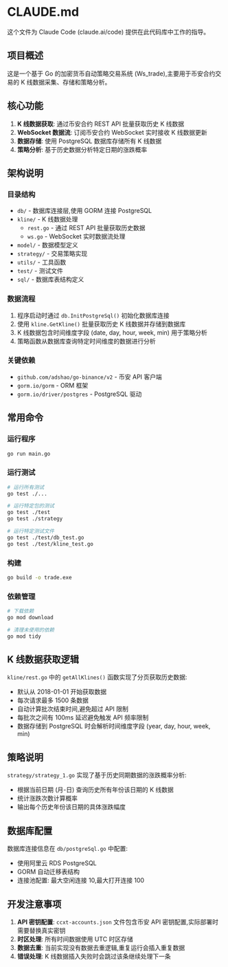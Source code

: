 # CLAUDE.md

这个文件为 Claude Code (claude.ai/code) 提供在此代码库中工作的指导。

## 项目概述

这是一个基于 Go 的加密货币自动策略交易系统 (Ws_trade),主要用于币安合约交易的 K 线数据采集、存储和策略分析。

## 核心功能

1. **K 线数据获取**: 通过币安合约 REST API 批量获取历史 K 线数据
2. **WebSocket 数据流**: 订阅币安合约 WebSocket 实时接收 K 线数据更新
3. **数据存储**: 使用 PostgreSQL 数据库存储所有 K 线数据
4. **策略分析**: 基于历史数据分析特定日期的涨跌概率

## 架构说明

### 目录结构

- `db/` - 数据库连接层,使用 GORM 连接 PostgreSQL
- `kline/` - K 线数据处理
  - `rest.go` - 通过 REST API 批量获取历史数据
  - `ws.go` - WebSocket 实时数据流处理
- `model/` - 数据模型定义
- `strategy/` - 交易策略实现
- `utils/` - 工具函数
- `test/` - 测试文件
- `sql/` - 数据库表结构定义

### 数据流程

1. 程序启动时通过 `db.InitPostgreSql()` 初始化数据库连接
2. 使用 `kline.GetKline()` 批量获取历史 K 线数据并存储到数据库
3. K 线数据包含时间维度字段 (date, day, hour, week, min) 用于策略分析
4. 策略函数从数据库查询特定时间维度的数据进行分析

### 关键依赖

- `github.com/adshao/go-binance/v2` - 币安 API 客户端
- `gorm.io/gorm` - ORM 框架
- `gorm.io/driver/postgres` - PostgreSQL 驱动

## 常用命令

### 运行程序
```bash
go run main.go
```

### 运行测试
```bash
# 运行所有测试
go test ./...

# 运行特定包的测试
go test ./test
go test ./strategy

# 运行特定测试文件
go test ./test/db_test.go
go test ./test/kline_test.go
```

### 构建
```bash
go build -o trade.exe
```

### 依赖管理
```bash
# 下载依赖
go mod download

# 清理未使用的依赖
go mod tidy
```

## K 线数据获取逻辑

`kline/rest.go` 中的 `getAllKlines()` 函数实现了分页获取历史数据:
- 默认从 2018-01-01 开始获取数据
- 每次请求最多 1500 条数据
- 自动计算批次结束时间,避免超过 API 限制
- 每批次之间有 100ms 延迟避免触发 API 频率限制
- 数据存储到 PostgreSQL 时会解析时间维度字段 (year, day, hour, week, min)

## 策略说明

`strategy/strategy_1.go` 实现了基于历史同期数据的涨跌概率分析:
- 根据当前日期 (月-日) 查询历史所有年份该日期的 K 线数据
- 统计涨跌次数计算概率
- 输出每个历史年份该日期的具体涨跌幅度

## 数据库配置

数据库连接信息在 `db/postgreSql.go` 中配置:
- 使用阿里云 RDS PostgreSQL
- GORM 自动迁移表结构
- 连接池配置: 最大空闲连接 10,最大打开连接 100

## 开发注意事项

1. **API 密钥配置**: `ccxt-accounts.json` 文件包含币安 API 密钥配置,实际部署时需要替换真实密钥
2. **时区处理**: 所有时间数据使用 UTC 时区存储
3. **数据去重**: 当前实现没有数据去重逻辑,重复运行会插入重复数据
4. **错误处理**: K 线数据插入失败时会跳过该条继续处理下一条
